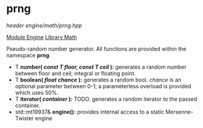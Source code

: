 # prng
*header*
*engine/math/prng.hpp*

[Module Engine](../engine.md)
[Library Math](math.md)

Pseudo-random number generator. All functions are provided within the namespace **prng**.

- T **number( *const T floor, const T ceil* ):** generates a random number between floor and ceil; integral or floating point.
- T **boolean( *float chance* ):** generates a random bool. *chance* is an optional parameter between 0-1; a parameterless overload is provided which uses 50%.
- T **iterator( *container* ):** TODO. generates a random iterator to the passed container.
- std::mt19937& **engine():** provides internal access to a static Mersenne-Twister engine